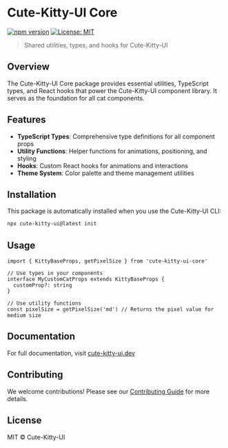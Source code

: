 # Cute-Kitty-UI Core

[![npm version](https://img.shields.io/npm/v/cute-kitty-ui-core.svg)](https://www.npmjs.com/package/cute-kitty-ui-core)
[![License: MIT](https://img.shields.io/badge/License-MIT-yellow.svg)](https://opensource.org/licenses/MIT)

> Shared utilities, types, and hooks for Cute-Kitty-UI

## Overview

The Cute-Kitty-UI Core package provides essential utilities, TypeScript types, and React hooks that power the Cute-Kitty-UI component library. It serves as the foundation for all cat components.

## Features

- **TypeScript Types**: Comprehensive type definitions for all component props
- **Utility Functions**: Helper functions for animations, positioning, and styling
- **Hooks**: Custom React hooks for animations and interactions
- **Theme System**: Color palette and theme management utilities

## Installation

This package is automatically installed when you use the Cute-Kitty-UI CLI:

```bash
npx cute-kitty-ui@latest init
```

## Usage

```tsx
import { KittyBaseProps, getPixelSize } from 'cute-kitty-ui-core'

// Use types in your components
interface MyCustomCatProps extends KittyBaseProps {
  customProp?: string
}

// Use utility functions
const pixelSize = getPixelSize('md') // Returns the pixel value for medium size
```

## Documentation

For full documentation, visit [cute-kitty-ui.dev](https://cute-kitty-ui.dev)

## Contributing

We welcome contributions! Please see our [Contributing Guide](../../CONTRIBUTING.md) for more details.

## License

MIT © Cute-Kitty-UI
